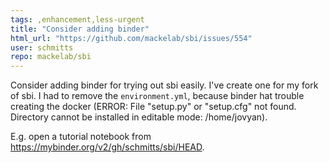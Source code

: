 ```yaml
---
tags: ,enhancement,less-urgent
title: "Consider adding binder"
html_url: "https://github.com/mackelab/sbi/issues/554"
user: schmitts
repo: mackelab/sbi
---
```


Consider adding binder for trying out sbi easily. I've create one for my fork of sbi. I had to remove the `environment.yml`, because binder hat trouble creating the docker (ERROR: File "setup.py" or "setup.cfg" not found. Directory cannot be installed in editable mode: /home/jovyan).

E.g. open a tutorial notebook from https://mybinder.org/v2/gh/schmitts/sbi/HEAD.
